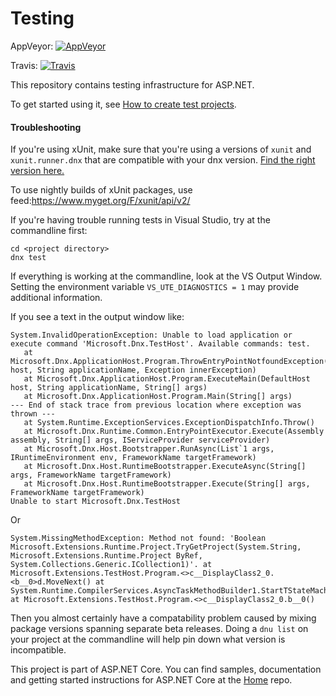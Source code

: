 Testing
=======
AppVeyor: [![AppVeyor](https://ci.appveyor.com/api/projects/status/nwh8qlyaisvg3im5/branch/dev?svg=true)](https://ci.appveyor.com/project/aspnetci/Testing/branch/dev)

Travis:   [![Travis](https://travis-ci.org/aspnet/Testing.svg?branch=dev)](https://travis-ci.org/aspnet/Testing)

This repository contains testing infrastructure for ASP.NET.

To get started using it, see [How to create test projects](https://github.com/aspnet/Testing/wiki/How-to-create-test-projects).

#### Troubleshooting

If you're using xUnit, make sure that you're using a versions of `xunit` and `xunit.runner.dnx` that are compatible with your dnx version. [Find the right version here.](https://xunit.github.io/docs/getting-started-dnx.html)

To use nightly builds of xUnit packages, use feed:https://www.myget.org/F/xunit/api/v2/

If you're having trouble running tests in Visual Studio, try at the commandline first:
```
cd <project directory>
dnx test
```

If everything is working at the commandline, look at the VS Output Window. Setting the environment variable `VS_UTE_DIAGNOSTICS = 1` may provide additional information.

If you see a text in the output window like:
```
System.InvalidOperationException: Unable to load application or execute command 'Microsoft.Dnx.TestHost'. Available commands: test.
   at Microsoft.Dnx.ApplicationHost.Program.ThrowEntryPointNotfoundException(DefaultHost host, String applicationName, Exception innerException)
   at Microsoft.Dnx.ApplicationHost.Program.ExecuteMain(DefaultHost host, String applicationName, String[] args)
   at Microsoft.Dnx.ApplicationHost.Program.Main(String[] args)
--- End of stack trace from previous location where exception was thrown ---
   at System.Runtime.ExceptionServices.ExceptionDispatchInfo.Throw()
   at Microsoft.Dnx.Runtime.Common.EntryPointExecutor.Execute(Assembly assembly, String[] args, IServiceProvider serviceProvider)
   at Microsoft.Dnx.Host.Bootstrapper.RunAsync(List`1 args, IRuntimeEnvironment env, FrameworkName targetFramework)
   at Microsoft.Dnx.Host.RuntimeBootstrapper.ExecuteAsync(String[] args, FrameworkName targetFramework)
   at Microsoft.Dnx.Host.RuntimeBootstrapper.Execute(String[] args, FrameworkName targetFramework)
Unable to start Microsoft.Dnx.TestHost
```

Or

```
System.MissingMethodException: Method not found: 'Boolean Microsoft.Extensions.Runtime.Project.TryGetProject(System.String, Microsoft.Extensions.Runtime.Project ByRef, System.Collections.Generic.ICollection1)'. at Microsoft.Extensions.TestHost.Program.<>c__DisplayClass2_0.<b__0>d.MoveNext() at System.Runtime.CompilerServices.AsyncTaskMethodBuilder1.StartTStateMachine
at Microsoft.Extensions.TestHost.Program.<>c__DisplayClass2_0.b__0()
```

Then you almost certainly have a compatability problem caused by mixing package versions spanning separate beta releases. Doing a `dnu list` on your project at the commandline will help pin down what version is incompatible.

This project is part of ASP.NET Core. You can find samples, documentation and getting started instructions for ASP.NET Core at the [Home](https://github.com/aspnet/home) repo.
